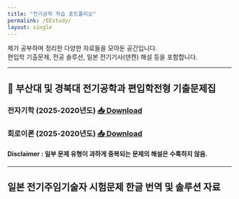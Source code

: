 ```yaml
---
title: "전기공학 학습 포트폴리오"
permalink: /EEstudy/
layout: single
---
```


제가 공부하며 정리한 다양한 자료들을 모아둔 공간입니다.  
편입학 기출문제, 전공 솔루션, 일본 전기기사(덴켄) 해설 등을 포함합니다.  

---

## 📘 부산대 및 경북대 전기공학과 편입학전형 기출문제집

### 전자기학 (2025-2020년도) [📥 Download](/system_engineer/EEstudy/univtransfer/Univ_Transfer_pastpapers_electromagnetics.pdf)

### 회로이론 (2025-2020년도) [📥 Download](/system_engineer/EEstudy/univtransfer/Univ_Transfer_pastpapers_circuit_theory.pdf)

#### Disclaimer : 일부 문제 유형이 과하게 중복되는 문제의 해설은 수록하지 않음. 
---

## 일본 전기주임기술자 시험문제 한글 번역 및 솔루션 자료

